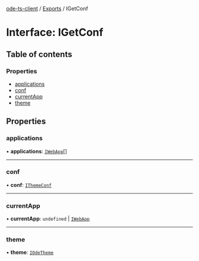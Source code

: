 [ode-ts-client](../README.md) / [Exports](../modules.md) / IGetConf

# Interface: IGetConf

## Table of contents

### Properties

- [applications](IGetConf.md#applications)
- [conf](IGetConf.md#conf)
- [currentApp](IGetConf.md#currentapp)
- [theme](IGetConf.md#theme)

## Properties

### applications

• **applications**: [`IWebApp`](IWebApp.md)[]

___

### conf

• **conf**: [`IThemeConf`](IThemeConf.md)

___

### currentApp

• **currentApp**: `undefined` \| [`IWebApp`](IWebApp.md)

___

### theme

• **theme**: [`IOdeTheme`](IOdeTheme.md)
